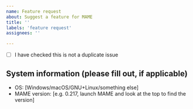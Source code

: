 ```yaml
---
name: Feature request
about: Suggest a feature for MAME
title: ''
labels: 'feature request'
assignees: ''

---
```

- [ ] I have checked this is not a duplicate issue

## System information (please fill out, if applicable)
  - OS: [Windows/macOS/GNU+Linux/something else]
  - MAME version: [e.g. 0.217, launch MAME and look at the top to find the version]


